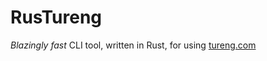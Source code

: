# RusTureng

*Blazingly fast* CLI tool, written in Rust, for using [tureng.com](https://tureng.com/)

